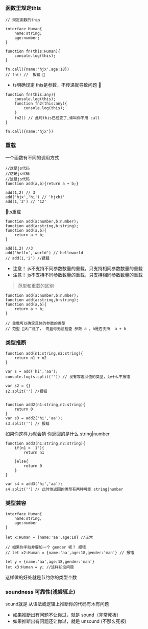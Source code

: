 ### 函数里规定this

```
// 规定函数的this

interface Human{
    name:string;
    age:number;
}

function fn(this:Human){
    console.log(this);
}

fn.call({name:'hjx',age:18})
// fn() //  报错 
```

- ts明确规定 this是参数，不传递就导致问题

```
function fn(this:any){
    console.log(this);
    function fn2(this:any){
        console.log(this);
    }
    fn2() // 此时this已经变了,谁叫你不用 call 
}

fn.call({name:'hjx'})
```

### 重载

一个函数有不同的调用方式



```
//这是js代码
//这是js代码
//这是js代码
function add(a,b){return a + b;}

add(1,2) // 3
add('hjx','hi') // 'hjxhi'
add(1,'2') // '12'
```

ts重载

```
function add(a:number,b:number);
function add(a:string,b:string);
function add(a,b){
    return a + b;
}

add(1,2) //3
add('hello','world') // helloworld
// add(1,'2') //报错
```

- 注意！ js不支持不同参数数量的重载，只支持相同参数数量的重载
- 注意！ js不支持不同参数数量的重载，只支持相同参数数量的重载

> 范型和重载的区别

```
function add(a:number,b:number);
function add(a:string,b:string);
function add(a,b){
    return a + b;
}

// 重载可以确定具体的参数的类型
// 范型 太广泛了， 而且你无法检查 参数 a ，b是否支持  a + b
```

### 类型推断

```
function add(n1:string,n2:string){
    return n1 + n2
}

var s = add('hi','aa');
console.log(s.split('')) // 没有写返回值的类型，为什么不报错

var s2 = {}
s2.split('') //报错


function add2(n1:string,n2:string){
    return 0
}
var s3 = add2('hi','aa');
s3.split('') // 报错
```

如果你这样,ts就会猜 你返回的是什么  string|number

```
function add3(n1:string,n2:string){
    if(n1 > '1'){
        return n1 

    }else{
        return 0
    }
}

var s4 = add3('hi','aa');
s4.split('') // 此时他返回的类型有两种可能 string|number
```

### 类型兼容

```
interface Human{
    name:string,
    age:number
}

let x:Human = {name:'aa',age:18} //正常

// 如果你手贱非要加一个 gender 呢？ 报错
// let x2:Human = {name:'aa',age:18,gender:'man'} // 报错 

let y = {name:'aa',age:18,gender:'man'}
let x3:Human = y; //这样却没问题
```

这样做的好处就是节约你的类型个数

### soundness 可靠性(浅尝辄止)

sound就是 从语法或逻辑上推断你的代码有木有问题

- 如果推断出有问题不让你过，就是 sound（非常死板）
- 如果推断出有问题还让你过，就是 unsound (不那么死板)
